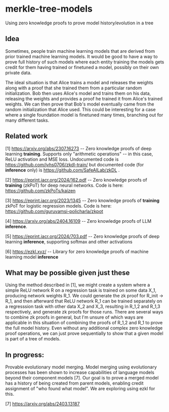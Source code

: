 # merkle-tree-models
Using zero knowledge proofs to prove model history/evolution in a tree

## Idea
Sometimes, people train machine learning models that are derived from prior trained machine learning models. It would be good to have a way to prove full history of such models where each entity training the models gets credit for them having trained or finetuned a model, possibly on their own private data.

The ideal situation is that Alice trains a model and releases the weights along with a proof that she trained them from a particular random initialization. Bob then uses Alice's model and trains them on his data, releasing the weights and provides a proof he trained it from Alice's trained weights. We can then prove that Bob's model eventually came from the random initialization that Alice used. This could be interesting for a case where a single foundation model is finetuned many times, branching out for many different tasks.

## Related work
[1] https://arxiv.org/abs/2307.16273 -- Zero knowledge proofs of deep learning **training**. Supports only "arithmetic operations" -- in this case, ReLU activation and MSE loss. Undocumented code is https://github.com/jvhs0706/zkdl-train/ but documented code (for **inference** only) is https://github.com/SafeAILab/zkDL .

[2] https://eprint.iacr.org/2024/162.pdf -- Zero knowledge proofs of **training** (zkPoT) for deep neural networks. Code is here: https://github.com/zkPoTs/kaizen

[3] https://eprint.iacr.org/2023/1345 -- Zero knowledge proofs of **training** zkPoT for logistic regression models. Code is here: https://github.com/guruvamsi-policharla/zkpot

[4] https://arxiv.org/abs/2404.16109 -- Zero knowledge proofs of LLM **inference**.

[5] https://eprint.iacr.org/2024/703.pdf -- Zero knowledge proofs of deep learning **inference**, supporting softmax and other activations

[6] https://ezkl.xyz/ -- Library for zero knowledge proofs of machine learning model **inference**

## What may be possible given just these
Using the method described in [1], we might create a system where a simple ReLU network R on a regression task is trained on some data X_1, producing network weights R_1. We could generate the zk proof for R_init -> R_1, and then afterward that ReLU network R_1 can be trained separately on a regresssion task with other data X_2 and X_3, resulting in R_1,2 and R_1,3 respectively, and generate zk proofs for those runs. There are several ways to combine zk proofs in general, but I'm unsure of which ways are applicable in this situation of combining the proofs of R_1,2 and R_1 to prove the full model history. Even without any additional complex zero knowledge proof operations, we can just prove sequentially to show that a given model is part of a tree of models.

## In progress:
Provable evolutionary model merging. Model merging using evolutionary processes has been shown to increase capabilities of language models beyond their component models [7]. Our goal is to prove a merged model has a history of being created from parent models, enabling credit assignment of "who found what model". We are exploring using ezkl for this.

[7] https://arxiv.org/abs/2403.13187
